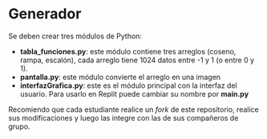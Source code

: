 # Generador

Se deben crear tres módulos de Python:
* **tabla_funciones.py**: este módulo contiene tres arreglos (coseno, rampa, escalón), cada arreglo tiene 1024 datos entre -1 y 1 (o entre 0 y 1).
* **pantalla.py**:        este módulo convierte el arreglo en una imagen
* **interfazGrafica.py**:  este es el módulo principal con la interfaz del usuario. Para usarlo en Replit puede cambiar su nombre por **main.py**

Recomiendo que cada estudiante realice un *fork* de este repositorio, realice sus modificaciones y luego las integre con las de sus compañeros de grupo.

